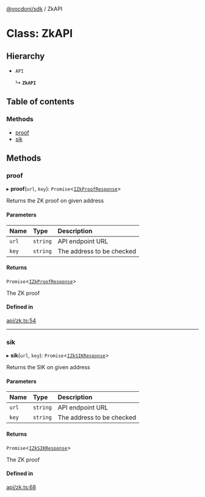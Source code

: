 [@vocdoni/sdk](/sdk) / ZkAPI

# Class: ZkAPI

## Hierarchy

- `API`

  ↳ **`ZkAPI`**

## Table of contents

### Methods

- [proof](ZkAPI#proof)
- [sik](ZkAPI#sik)

## Methods

### proof

▸ **proof**(`url`, `key`): `Promise`\<[`IZkProofResponse`](../interfaces/IZkProofResponse)\>

Returns the ZK proof on given address

#### Parameters

| Name | Type | Description |
| :------ | :------ | :------ |
| `url` | `string` | API endpoint URL |
| `key` | `string` | The address to be checked |

#### Returns

`Promise`\<[`IZkProofResponse`](../interfaces/IZkProofResponse)\>

The ZK proof

#### Defined in

[api/zk.ts:54](https://github.com/vocdoni/vocdoni-sdk/blob/9c64446/src/api/zk.ts#L54)

___

### sik

▸ **sik**(`url`, `key`): `Promise`\<[`IZkSIKResponse`](../interfaces/IZkSIKResponse)\>

Returns the SIK on given address

#### Parameters

| Name | Type | Description |
| :------ | :------ | :------ |
| `url` | `string` | API endpoint URL |
| `key` | `string` | The address to be checked |

#### Returns

`Promise`\<[`IZkSIKResponse`](../interfaces/IZkSIKResponse)\>

The ZK proof

#### Defined in

[api/zk.ts:68](https://github.com/vocdoni/vocdoni-sdk/blob/9c64446/src/api/zk.ts#L68)
